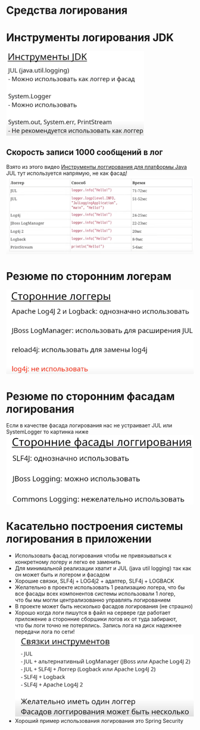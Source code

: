 # Средства логирования

# Инструменты логирования JDK
<img src="img_1.png" alt="drawing" style="width:370px;"/>

## Скорость записи 1000 сообщений в лог
Взято из этого видео [Инструменты логгирования для платформы Java](https://www.youtube.com/watch?v=WsyZf7w7m7o&t=281s&ab_channel=%D0%A3%D0%B3%D0%BE%D0%BB%D0%BE%D0%BA%D1%81%D0%B5%D0%BB%D1%8C%D1%81%D0%BA%D0%BE%D0%B3%D0%BE%D0%B4%D0%B6%D0%B0%D0%B2%D0%B8%D1%81%D1%82%D0%B0)
<br>JUL тут используется напрямую, не как фасад!
![img.png](img.png)

# Резюме по сторонним логерам
![img_2.png](img_2.png)

# Резюме по сторонним фасадам логирования
Если в качестве фасада логирования нас не устраивает JUL или SystemLogger то картинка ниже
![img_3.png](img_3.png)

# Касательно построения системы логирования в приложении
 - Использовать фасад логирования чтобы не привязываться к конкретному логеру и легко ее заменить
 - Для минимальной реализации хватит и JUL (java util logging) так как он может быть и логером и фасадом
 - Хорошие связки, SLF4j + LOG4j2 + адаптер, SLF4j + LOGBACK
 - Желательно в проекте использовать 1 реализацию логера, что бы все фасады всех компонентов системы использовали 1 логер,
<br>что бы мы могли централизованно управлять логированием
 - В проекте может быть несколько фасадов логирования (не страшно)
 - Хорошо когда логи пишутся в файл на сервере где работает приложение а сторонние сборшики логов их от туда забирают,
<br>что бы логи точно не потерялись. Запись лога на диск надежнее передачи лога по сети!
![img_4.png](img_4.png)
 - Хороший пример использования логирования это Spring Security